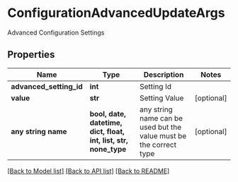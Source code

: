 # ConfigurationAdvancedUpdateArgs

Advanced Configuration Settings

## Properties
Name | Type | Description | Notes
------------ | ------------- | ------------- | -------------
**advanced_setting_id** | **int** | Setting Id | 
**value** | **str** | Setting Value | [optional] 
**any string name** | **bool, date, datetime, dict, float, int, list, str, none_type** | any string name can be used but the value must be the correct type | [optional]

[[Back to Model list]](../README.md#documentation-for-models) [[Back to API list]](../README.md#documentation-for-api-endpoints) [[Back to README]](../README.md)


